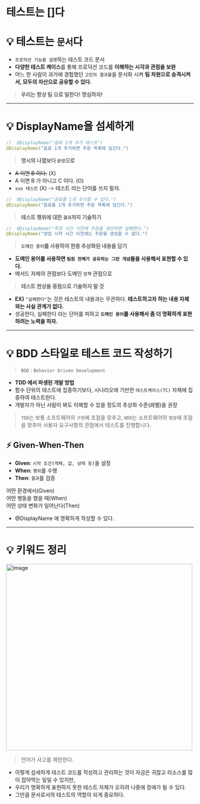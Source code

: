 # 테스트는 []다

# 💡 테스트는 `문서`다

- `프로덕션 기능을 설명`하는 테스트 코드 문서
- **다양한 테스트 케이스**를 통해 프로덕션 코드를 **이해하는 시각과 관점을 보완**
- 어느 한 사람이 과거에 경험했던 `고민의 결과물`을 문서화 시켜 **팀 차원으로 승격시켜서, 모두의 자산으로 공유할 수 있다.**

> **우리는 항상 팀 으로 일한다! 명심하자!**

---

# 💡 DisplayName을 섬세하게

```java
//	@DisplayName("음료 1개 추가 테스트")
@DisplayName("음료 1개 추가하면 주문 목록에 담긴다.")
```

>  **명시의 나열보다 `문장`으로**

- ~~A 이면 B 이다.~~ (X) 
- A 이면 B 가 아니고 C 이다. (O)
- `xxx 테스트` (X) -> 테스트 라는 단어를 쓰지 말자.

```java
//	@DisplayName("음료를 1개 추가할 수 있다.")
@DisplayName("음료를 1개 추가하면 주문 목록에 담긴다.")
```

> **테스트 행위에 대한 `결과`까지 기술하기**

```java
//	@DisplayName("특정 시간 이전에 주문을 생성하면 실패한다.")
@DisplayName("영업 시작 시간 이전에는 주문을 생성할 수 없다.")
```

> **`도메인 용어`를 사용하여 한층 추상화된 내용을 담기**
- **도메인 용어를 사용하면 `팀원 전체가 공유하는 그런 개념`들을 사용해서 표현할 수 있다.**
- 메서드 자체의 관점보다 도메인 `정책` 관점으로

> **테스트 현상을 중점으로 기술하지 말 것**
- **EX)** `"실패한다"`는 것은 테스트의 내용과는 무관하다. **테스트하고자 하는 내용 자체와는 사실 관계가 없다.**
- 성공한다, 실패한다 라는 단어를 피하고 **`도메인 용어`를 사용해서 좀 더 명확하게 표현하려는 노력을 하자.**

---

# 💡 BDD 스타일로 테스트 코드 작성하기

> `BDD` : `Behavior Driven Development`

- **TDD 에서 파생된 개발 방법**
- 함수 단위의 테스트에 집중하기보다, 시나리오에 기반한 `테스트케이스(TC)` 자체에 집중하여 테스트한다.
- 개발자가 아닌 사람이 봐도 이해할 수 있을 정도의 추상화 수준(레벨)을 권장

> `TDD`는 보통 소프트웨어의 `구현`에 초점을 맞추고, `BDD`는 소프트웨어의 `행동`에 초점을 맞추어 사용자 요구사항의 관점에서 테스트를 진행합니다.

## ⚡️ Given-When-Then

- **Given**: `시작 조건(객체, 값, 상태 등)`을 설정
- **When**: `행위`를 수행
- **Then**: `결과`를 검증

어떤 환경에서(Given)    \
어떤 행동을 했을 때(When)    \
어떤 상태 변화가 일어난다(Then)

- @DisplayName 에 명확하게 작성할 수 있다.

---

# 💡 키워드 정리

<img width="500" alt="Image" src="https://github.com/user-attachments/assets/a953bbe5-6cb4-40e3-a52d-8810ee2b0a5d"/>

> 언어가 사고를 제한한다.
- 이렇게 섬세하게 테스트 코드를 작성하고 관리하는 것이 자금은 귀찮고 리소스를 많이 잡아먹는 일일 수 있지만, 
- 우리가 명확하게 표현하지 못한 테스트 자체가 오히려 나중에 장애가 될 수 있다.
- 그만큼 문서로서의 테스트의 역할이 되게 중요하다.

